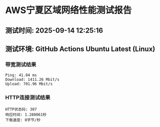# AWS宁夏区域网络性能测试报告
## 测试时间: 2025-09-14 12:25:16
## 测试环境: GitHub Actions Ubuntu Latest (Linux)

### 带宽测试结果
```
Ping: 41.04 ms
Download: 1411.26 Mbit/s
Upload: 701.96 Mbit/s
```

### HTTP连接测试结果
```
HTTP状态码: 307
响应时间: 1.280061秒
下载速度: 0字节/秒
```

